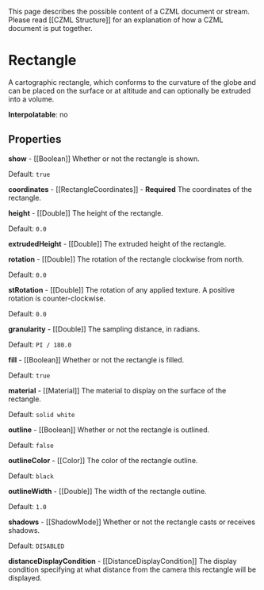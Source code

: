 This page describes the possible content of a CZML document or stream.  Please read [[CZML Structure]] for an explanation of how a CZML document is put together.

# Rectangle

A cartographic rectangle, which conforms to the curvature of the globe and can be placed on the surface or at altitude and can optionally be extruded into a volume.

**Interpolatable**: no

## Properties

**show** - [[Boolean]]
Whether or not the rectangle is shown.

Default: `true`


**coordinates** - [[RectangleCoordinates]] - **Required**
The coordinates of the rectangle.


**height** - [[Double]]
The height of the rectangle.

Default: `0.0`


**extrudedHeight** - [[Double]]
The extruded height of the rectangle.


**rotation** - [[Double]]
The rotation of the rectangle clockwise from north.

Default: `0.0`


**stRotation** - [[Double]]
The rotation of any applied texture. A positive rotation is counter-clockwise.

Default: `0.0`


**granularity** - [[Double]]
The sampling distance, in radians.

Default: `PI / 180.0`


**fill** - [[Boolean]]
Whether or not the rectangle is filled.

Default: `true`


**material** - [[Material]]
The material to display on the surface of the rectangle.

Default: `solid white`


**outline** - [[Boolean]]
Whether or not the rectangle is outlined.

Default: `false`


**outlineColor** - [[Color]]
The color of the rectangle outline.

Default: `black`


**outlineWidth** - [[Double]]
The width of the rectangle outline.

Default: `1.0`


**shadows** - [[ShadowMode]]
Whether or not the rectangle casts or receives shadows.

Default: `DISABLED`


**distanceDisplayCondition** - [[DistanceDisplayCondition]]
The display condition specifying at what distance from the camera this rectangle will be displayed.


